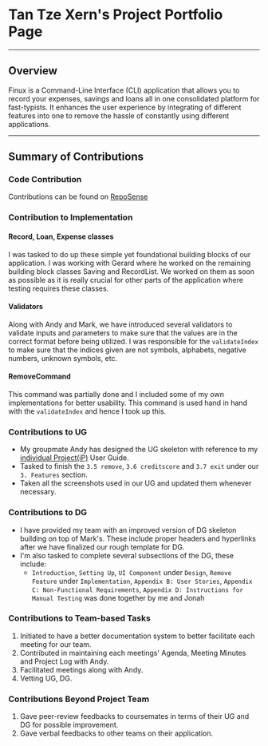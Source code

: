 # Tan Tze Xern's Project Portfolio Page

---

## Overview
Finux is a Command-Line Interface (CLI) application that allows you to record your expenses, savings and loans all
in one consolidated platform for fast-typists. It enhances the user experience by integrating of different features into one to remove
the hassle of constantly using different applications.

---

## Summary of Contributions

### Code Contribution

Contributions can be found on 
[RepoSense](https://nus-cs2113-ay2021s2.github.io/tp-dashboard/?search=&sort=groupTitle&sortWithin=title&since=&timeframe=commit&mergegroup=&groupSelect=groupByRepos&breakdown=false&tabOpen=true&tabType=authorship&tabAuthor=tzexern&tabRepo=AY2021S2-CS2113T-W09-1%2Ftp%5Bmaster%5D&authorshipIsMergeGroup=false&authorshipFileTypes=docs~functional-code~test-code)

### Contribution to Implementation

#### Record, Loan, Expense classes

I was tasked to do up these simple yet foundational building blocks of our application. I was working with Gerard where
he worked on the remaining building block classes Saving and RecordList. We worked on them as soon as possible as it is
really crucial for other parts of the application where testing requires these classes.

#### Validators

Along with Andy and Mark, we have introduced several validators to validate inputs and parameters to make sure that the
values are in the correct format before being utilized. I was responsible for the `validateIndex` to make sure that the
indices given are not symbols, alphabets, negative numbers, unknown symbols, etc.

#### RemoveCommand

This command was partially done and I included some of my own implementations for better usability. This command is 
used hand in hand with the `validateIndex` and hence I took up this.

### Contributions to UG

* My groupmate Andy has designed the UG skeleton with reference to my 
[individual Project(iP)](https://tzexern.github.io/ip/) User Guide.
* Tasked to finish the `3.5 remove`, `3.6 creditscore` and `3.7 exit` under our `3. Features` section.
* Taken all the screenshots used in our UG and updated them whenever necessary.

### Contributions to DG

* I have provided my team with an improved version of DG skeleton building on top of Mark's. These include proper headers
and hyperlinks after we have finalized our rough template for DG. 
* I'm also tasked to complete several subsections of the DG, these include:
  * `Introduction`, `Setting Up`, `UI Component` under `Design`, `Remove Feature` under `Implementation`, 
    `Appendix B: User Stories`, `Appendix C: Non-Functional Requirements`, `Appendix D: Instructions for Manual Testing` 
    was done together by me and Jonah

### Contributions to Team-based Tasks

1. Initiated to have a better documentation system to better facilitate each meeting for our team.
1. Contributed in maintaining each meetings' Agenda, Meeting Minutes and Project Log with Andy.
1. Facilitated meetings along with Andy.
1. Vetting UG, DG.

### Contributions Beyond Project Team

1. Gave peer-review feedbacks to coursemates in terms of their UG and DG for possible improvement.
1. Gave verbal feedbacks to other teams on their application.
